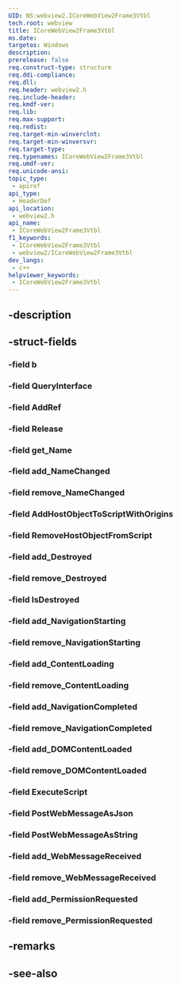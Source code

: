 ```yaml
---
UID: NS:webview2.ICoreWebView2Frame3Vtbl
tech.root: webview
title: ICoreWebView2Frame3Vtbl
ms.date: 
targetos: Windows
description: 
prerelease: false
req.construct-type: structure
req.ddi-compliance: 
req.dll: 
req.header: webview2.h
req.include-header: 
req.kmdf-ver: 
req.lib: 
req.max-support: 
req.redist: 
req.target-min-winverclnt: 
req.target-min-winversvr: 
req.target-type: 
req.typenames: ICoreWebView2Frame3Vtbl
req.umdf-ver: 
req.unicode-ansi: 
topic_type:
 - apiref
api_type:
 - HeaderDef
api_location:
 - webview2.h
api_name:
 - ICoreWebView2Frame3Vtbl
f1_keywords:
 - ICoreWebView2Frame3Vtbl
 - webview2/ICoreWebView2Frame3Vtbl
dev_langs:
 - c++
helpviewer_keywords:
 - ICoreWebView2Frame3Vtbl
---
```


## -description

## -struct-fields

### -field b

### -field QueryInterface

### -field AddRef

### -field Release

### -field get_Name

### -field add_NameChanged

### -field remove_NameChanged

### -field AddHostObjectToScriptWithOrigins

### -field RemoveHostObjectFromScript

### -field add_Destroyed

### -field remove_Destroyed

### -field IsDestroyed

### -field add_NavigationStarting

### -field remove_NavigationStarting

### -field add_ContentLoading

### -field remove_ContentLoading

### -field add_NavigationCompleted

### -field remove_NavigationCompleted

### -field add_DOMContentLoaded

### -field remove_DOMContentLoaded

### -field ExecuteScript

### -field PostWebMessageAsJson

### -field PostWebMessageAsString

### -field add_WebMessageReceived

### -field remove_WebMessageReceived

### -field add_PermissionRequested

### -field remove_PermissionRequested

## -remarks

## -see-also

